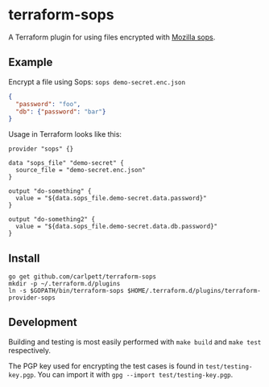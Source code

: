 # terraform-sops

A Terraform plugin for using files encrypted with [Mozilla sops](https://github.com/mozilla/sops).

## Example

Encrypt a file using Sops: `sops demo-secret.enc.json`

``` json
{
  "password": "foo",
  "db": {"password": "bar"}
}
```

Usage in Terraform looks like this:

``` hcl
provider "sops" {}

data "sops_file" "demo-secret" {
  source_file = "demo-secret.enc.json"
}

output "do-something" {
  value = "${data.sops_file.demo-secret.data.password}"
}

output "do-something2" {
  value = "${data.sops_file.demo-secret.data.db.password}"
}
```

## Install

``` shell
go get github.com/carlpett/terraform-sops
mkdir -p ~/.terraform.d/plugins
ln -s $GOPATH/bin/terraform-sops $HOME/.terraform.d/plugins/terraform-provider-sops
```

## Development
Building and testing is most easily performed with `make build` and `make test` respectively.

The PGP key used for encrypting the test cases is found in `test/testing-key.pgp`. You can import it with `gpg --import test/testing-key.pgp`.
